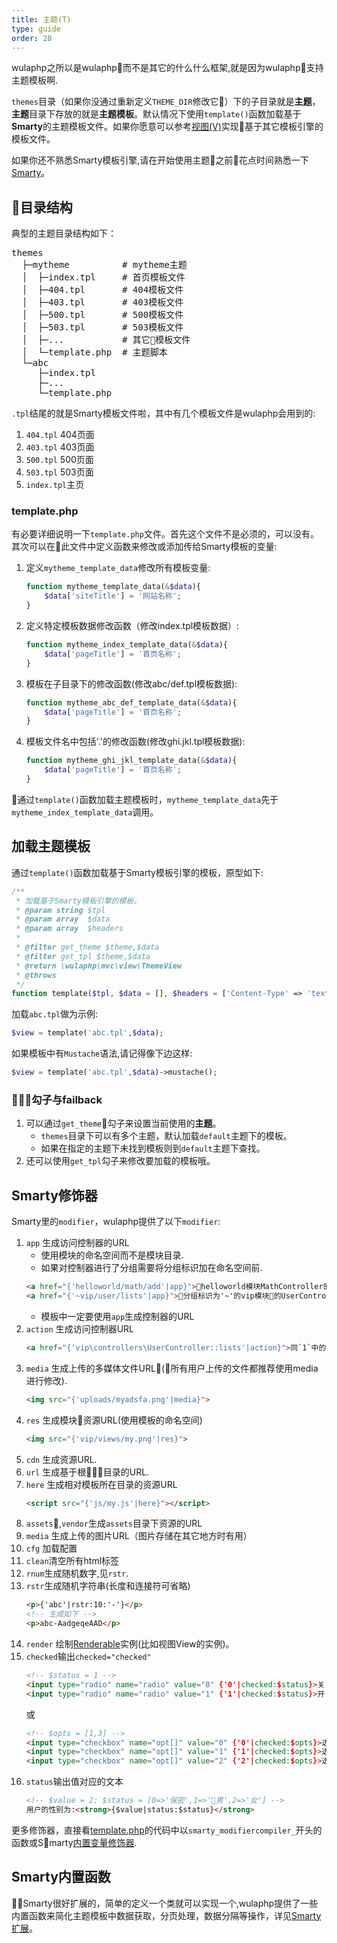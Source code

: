 ```yaml
---
title: 主题(T)
type: guide
order: 28
---
```


wulaphp之所以是wulaphp而不是其它的什么什么框架,就是因为wulaphp支持主题模板啊.

`themes`目录（如果你没通过重新定义`THEME_DIR`修改它）下的子目录就是**主题**，**主题**目录下存放的就是**主题模板**。默认情况下使用`template()`函数加载基于**Smarty**的主题模板文件。如果你愿意可以参考[视图(V)](view.html)实现基于其它模板引擎的模板文件。

<p class="tip">
如果你还不熟悉Smarty模板引擎,请在开始使用主题之前花点时间熟悉一下<a href="https://www.smarty.net/docs/zh_CN/" target="_blank">Smarty</a>。
</p>

## 目录结构

典型的主题目录结构如下：
<pre>
themes
  ├─mytheme          # mytheme主题
  │  ├─index.tpl     # 首页模板文件
  │  ├─404.tpl       # 404模板文件
  │  ├─403.tpl       # 403模板文件
  │  ├─500.tpl       # 500模板文件
  │  ├─503.tpl       # 503模板文件
  │  ├─...           # 其它模板文件
  │  └─template.php  # 主题脚本
  └─abc
     ├─index.tpl
     ├─...
     └─template.php
</pre>

`.tpl`结尾的就是Smarty模板文件啦，其中有几个模板文件是wulaphp会用到的:

1. `404.tpl` 404页面
2. `403.tpl` 403页面
3. `500.tpl` 500页面
4. `503.tpl` 503页面
5. `index.tpl`主页

### template.php

有必要详细说明一下`template.php`文件。首先这个文件不是必须的，可以没有。其次可以在此文件中定义函数来修改或添加传给Smarty模板的变量:

1. 定义`mytheme_template_data`修改所有模板变量:
    ```php
    function mytheme_template_data(&$data){
        $data['siteTitle'] = '网站名称';
    }
    ```
2. 定义特定模板数据修改函数（修改index.tpl模板数据）:
    ```php
    function mytheme_index_template_data(&$data){
        $data['pageTitle'] = '首页名称';
    }
    ```
3. 模板在子目录下的修改函数(修改abc/def.tpl模板数据):
    ```php
    function mytheme_abc_def_template_data(&$data){
        $data['pageTitle'] = '首页名称';
    }
    ```
4. 模板文件名中包括'.'的修改函数(修改ghi.jkl.tpl模板数据):
    ```php
    function mytheme_ghi_jkl_template_data(&$data){
        $data['pageTitle'] = '首页名称';
    }
    ```

通过`template()`函数加载主题模板时，`mytheme_template_data`先于`mytheme_index_template_data`调用。

## 加载主题模板

通过`template()`函数加载基于Smarty模板引擎的模板，原型如下:

```php
/**
 * 加载基于Smarty模板引擎的模板。
 * @param string $tpl
 * @param array  $data
 * @param array  $headers
 *
 * @filter get_theme $theme,$data
 * @filter get_tpl $theme,$data
 * @return \wulaphp\mvc\view\ThemeView
 * @throws
 */
function template($tpl, $data = [], $headers = ['Content-Type' => 'text/html'])
```

加载`abc.tpl`做为示例:

```php
$view = template('abc.tpl',$data);
```

如果模板中有`Mustache`语法,请记得像下边这样:

```php
$view = template('abc.tpl',$data)->mustache();
```

### 勾子与failback

1. 可以通过`get_theme`勾子来设置当前使用的**主题**。
    * `themes`目录下可以有多个主题，默认加载`default`主题下的模板。
    * 如果在指定的主题下未找到模板则到`default`主题下查找。
2. 还可以使用`get_tpl`勾子来修改要加载的模板哦。

## Smarty修饰器

Smarty里的`modifier`，wulaphp提供了以下`modifier`:

1. `app` 生成访问控制器的URL
    * 使用模块的命名空间而不是模块目录.
    * 如果对控制器进行了分组需要将分组标识加在命名空间前.
    ```html
    <a href="{'helloworld/math/add'|app}">helloworld模块MathController的add方法</a>
    <a href="{'~vip/user/lists'|app}">分组标识为'~'的vip模块的UserController的lists方法</a>
    ```
    * 模板中一定要使用`app`生成控制器的URL
2. `action` 生成访问控制器URL
    ```html
    <a href="{'vip\controllers\UserController::lists'|action}">同`1`中的第二个链接</a>
    ```
3. `media` 生成上传的多媒体文件URL(所有用户上传的文件都推荐使用media进行修改).
    ```html
    <img src="{'uploads/myadsfa.png'|media}">
    ```
4. `res` 生成模块资源URL(使用模板的命名空间)
    ```html
    <img src="{'vip/views/my.png'|res}">
    ```
5. `cdn` 生成资源URL.
6. `url` 生成基于根目录的URL.
7. `here` 生成相对模板所在目录的资源URL
    ```html
    <script src="{'js/my.js'|here}"></script>
    ```
8. `assets`,`vendor`生成`assets`目录下资源的URL
9. `media` 生成上传的图片URL（图片存储在其它地方时有用）
10. `cfg` 加载配置
11. `clean`清空所有html标签
12. `rnum`生成随机数字,见`rstr`.
13. `rstr`生成随机字符串(长度和连接符可省略)
    ```html
    <p>{'abc'|rstr:10:'-'}</p>
    <!-- 生成如下 -->
    <p>abc-AadgeqeAAD</p>
    ```
14. `render` 绘制[Renderable](https://github.com/ninggf/wulaphp/blob/v2.0/wulaphp/mvc/view/Renderable.php)实例(比如视图View的实例)。
15. `checked`输出`checked="checked"`
    ```html
    <!-- $status = 1 -->
    <input type="radio" name="radio" value="0" {'0'|checked:$status}>关
    <input type="radio" name="radio" value="1" {'1'|checked:$status}>开
    ```
    或
    ```html
    <!-- $opts = [1,3] -->
    <input type="checkbox" name="opt[]" value="0" {'0'|checked:$opts}>选项1
    <input type="checkbox" name="opt[]" value="1" {'1'|checked:$opts}>选项2
    <input type="checkbox" name="opt[]" value="2" {'2'|checked:$opts}>选项3
    ```
16. `status`输出值对应的文本
    ```html
    <!-- $value = 2; $status = [0=>'保密',1=>'男',2=>'女'] -->
    用户的性别为:<strong>{$value|status:$status}</strong>
    ```

更多修饰器，直接看[template.php](https://github.com/ninggf/wulaphp/blob/v2.0/includes/template.php)的代码中以`smarty_modifiercompiler_`开头的函数或Smarty[内置变量修饰器](https://www.smarty.net/docs/zh_CN/language.modifiers.tpl).

## Smarty内置函数

Smarty很好扩展的，简单的定义一个类就可以实现一个,wulaphp提供了一些内置函数来简化主题模板中数据获取，分页处理，数据分隔等操作，详见[Smarty扩展](../advance/smarty.funcs.html)。
